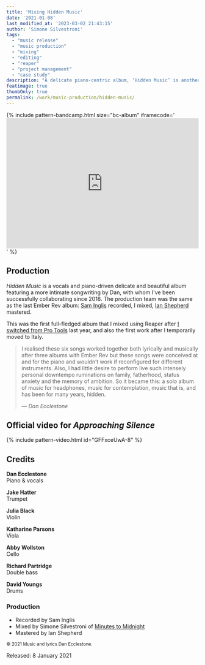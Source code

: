 ```yaml
---
title: 'Mixing Hidden Music'
date: '2021-01-08'
last_modified_at: '2023-03-02 21:43:15'
author: 'Simone Silvestroni'
tags: 
  - "music release"
  - "music production"
  - "mixing"
  - "editing"
  - "reaper"
  - "project management"
  - "case study"
description: "A delicate piano-centric album, ‘Hidden Music’ is another successful collaboration with Cambridge-based multi-instrumentalist Dan Ecclestone."
featimage: true
thumbOnly: true
permalink: /work/music-production/hidden-music/
---
```

{% include pattern-bandcamp.html size="bc-album" iframecode='<iframe style="border: 0; width: 100%; height: 340px;" src="https://bandcamp.com/EmbeddedPlayer/album=3656047790/size=large/bgcol=ffffff/linkcol=333333/artwork=small/transparent=true/"><a href="https://danecclestone.bandcamp.com/album/hidden-music">Hidden Music by Dan Ecclestone</a></iframe>' %}

## Production

_Hidden Music_ is a vocals and piano-driven delicate and beautiful album featuring a more intimate songwriting by Dan, with whom I've been successfully collaborating since 2018. The production team was the same as the last Ember Rev album: [Sam Inglis](https://www.soundonsound.com/author/sam-inglis) recorded, I mixed, [Ian Shepherd](https://productionadvice.co.uk/) mastered.

This was the first full-fledged album that I mixed using Reaper after [I switched from Pro Tools](/blog/tag/reaper/) last year, and also the first work after I temporarily moved to Italy.

> I realised these six songs worked together both lyrically and musically after three albums with Ember Rev but these songs were conceived at and for the piano and wouldn’t work if reconfigured for different instruments. Also, I had little desire to perform live such intensely personal downtempo ruminations on family, fatherhood, status anxiety and the memory of ambition. So it became this: a solo album of music for headphones, music for contemplation, music that is, and has been for many years, hidden.
> 
> <cite>— Dan Ecclestone</cite>

## Official video for _Approaching Silence_

{% include pattern-video.html id="GFFxceUwA-8" %}

## Credits

**Dan Ecclestone**<br>
Piano & vocals

**Jake Hatter**<br>
Trumpet

**Julia Black**<br>
Violin

**Katharine Parsons**<br>
Viola

**Abby Wollston**<br>
Cello

**Richard Partridge**<br>
Double bass

**David Youngs**<br>
Drums

### Production

- Recorded by Sam Inglis
- Mixed by Simone Silvestroni of [Minutes to Midnight](https://minutestomidnight.co.uk)
- Mastered by Ian Shepherd

<small>&copy; 2021 Music and lyrics Dan Ecclestone.</small>

Released: 8 January 2021